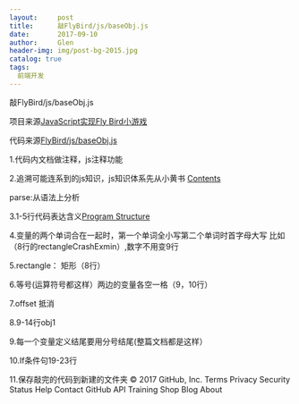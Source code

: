 ```yaml
---
layout:     post 
title:      敲FlyBird/js/baseObj.js
date:       2017-09-10
author:     Glen                      
header-img: img/post-bg-2015.jpg
catalog: true 
tags:
  前端开发
---  
```


敲FlyBird/js/baseObj.js

项目来源[JavaScript实现Fly Bird小游戏](http://www.jianshu.com/p/45d994d04a25)

代码来源[FlyBird/js/baseObj.js](https://github.com/YangQiGitHub/FlyBird/blob/master/js/baseObj.js)

1.代码内文档做注释，js注释功能

2.追溯可能连系到的js知识，js知识体系先从小黄书
[Contents](http://eloquentjavascript.net/index.html)

parse:从语法上分析

3.1-5行代码表达含义[Program Structure](http://eloquentjavascript.net/02_program_structure.html)

4.变量的两个单词合在一起时，第一个单词全小写第二个单词时首字母大写
比如（8行的rectangleCrashExmin）,数字不用变9行

5.rectangle： 矩形（8行）

6.等号(运算符号都这样）两边的变量各空一格（9，10行）

7.offset 抵消

8.9-14行obj1

9.每一个变量定义结尾要用分号结尾(整篇文档都是这样）

10.If条件句19-23行

11.保存敲完的代码到新建的文件夹
© 2017 GitHub, Inc.
Terms
Privacy
Security
Status
Help
Contact GitHub
API
Training
Shop
Blog
About
